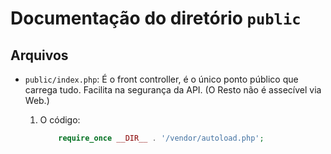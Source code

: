 # Documentação do diretório `public`

## Arquivos

- `public/index.php`: É o front controller, é o único ponto público que carrega tudo. Facilita na segurança da API. (O Resto não é assecível via Web.)
    1. O código:

        ```php
            require_once __DIR__ . '/vendor/autoload.php';
        ```
